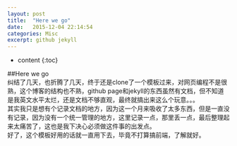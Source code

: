 ```yaml
---
layout: post
title:  "Here we go"
date:   2015-12-04 22:14:54
categories: Misc
excerpt: github jekyll
---
```


* content
{:toc}

##Here we go  
纠结了几天，也折腾了几天，终于还是clone了一个模板过来，对网页编程不是很熟，这个博客的结构也不熟，github page和jekyll的东西虽然有文档，但不知道是我英文水平太烂，还是文档不够直观，最终就搞出来这么个玩意。。。   
其实我只是想有个记录文档的地方，因为这一个月来吸收了太多东西，但是一直没有记录，因为没有一个统一管理的地方，这里记录一点，那里丢一点，最后整理起来太痛苦了，这也是我下决心必须做这件事的出发点。  
好了，这个模板好用的话就一直用下去，毕竟不打算搞前端，了解就好。
